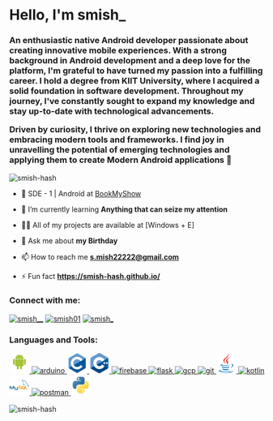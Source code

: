 <h1 align="start">Hello, I'm smish_</h1>
<h3 align="start">An enthusiastic native Android developer passionate about creating innovative mobile experiences. With a strong background in Android development and a deep love for the platform, I'm grateful to have turned my passion into a fulfilling career.
I hold a degree from KIIT University, where I acquired a solid foundation in software development. Throughout my journey, I've constantly sought to expand my knowledge and stay up-to-date with technological advancements.

Driven by curiosity, I thrive on exploring new technologies and embracing modern tools and frameworks. I find joy in unravelling the potential of emerging technologies and applying them to create Modern Android applications 📱</h3>

<p align="left"> <img src="https://komarev.com/ghpvc/?username=smish-hash&label=Profile%20peeks&color=f44e4e&style=flat" alt="smish-hash" /> </p>

- 🔭 SDE - 1 | Android at [BookMyShow](https://in.bookmyshow.com/)

- 🌱 I’m currently learning **Anything that can seize my attention**

- 👨‍💻 All of my projects are available at [Windows + E]

- 💬 Ask me about **my Birthday**

- 📫 How to reach me **s.mish22222@gmail.com**

- ⚡ Fun fact **https://smish-hash.github.io/**

<h3 align="left">Connect with me:</h3>
<p align="left">
<a href="https://twitter.com/smish__" target="blank"><img align="center" src="https://raw.githubusercontent.com/rahuldkjain/github-profile-readme-generator/master/src/images/icons/Social/twitter.svg" alt="smish__" height="30" width="40" /></a>
<a href="https://linkedin.com/in/smish01" target="blank"><img align="center" src="https://raw.githubusercontent.com/rahuldkjain/github-profile-readme-generator/master/src/images/icons/Social/linked-in-alt.svg" alt="smish01" height="30" width="40" /></a>
<a href="https://instagram.com/smish_/" target="blank"><img align="center" src="https://raw.githubusercontent.com/rahuldkjain/github-profile-readme-generator/master/src/images/icons/Social/instagram.svg" alt="smish_" height="30" width="40" /></a>
</p>

<h3 align="left">Languages and Tools:</h3>
<p align="left"> <a href="https://developer.android.com" target="_blank" rel="noreferrer"> <img src="https://raw.githubusercontent.com/devicons/devicon/master/icons/android/android-original-wordmark.svg" alt="android" width="40" height="40"/> </a> <a href="https://www.arduino.cc/" target="_blank" rel="noreferrer"> <img src="https://cdn.worldvectorlogo.com/logos/arduino-1.svg" alt="arduino" width="40" height="40"/> </a> <a href="https://www.cprogramming.com/" target="_blank" rel="noreferrer"> <img src="https://raw.githubusercontent.com/devicons/devicon/master/icons/c/c-original.svg" alt="c" width="40" height="40"/> </a> <a href="https://www.w3schools.com/cpp/" target="_blank" rel="noreferrer"> <img src="https://raw.githubusercontent.com/devicons/devicon/master/icons/cplusplus/cplusplus-original.svg" alt="cplusplus" width="40" height="40"/> </a> <a href="https://firebase.google.com/" target="_blank" rel="noreferrer"> <img src="https://www.vectorlogo.zone/logos/firebase/firebase-icon.svg" alt="firebase" width="40" height="40"/> </a> <a href="https://flask.palletsprojects.com/" target="_blank" rel="noreferrer"> <img src="https://www.vectorlogo.zone/logos/pocoo_flask/pocoo_flask-icon.svg" alt="flask" width="40" height="40"/> </a> <a href="https://cloud.google.com" target="_blank" rel="noreferrer"> <img src="https://www.vectorlogo.zone/logos/google_cloud/google_cloud-icon.svg" alt="gcp" width="40" height="40"/> </a> <a href="https://git-scm.com/" target="_blank" rel="noreferrer"> <img src="https://www.vectorlogo.zone/logos/git-scm/git-scm-icon.svg" alt="git" width="40" height="40"/> </a> <a href="https://www.java.com" target="_blank" rel="noreferrer"> <img src="https://raw.githubusercontent.com/devicons/devicon/master/icons/java/java-original.svg" alt="java" width="40" height="40"/> </a> <a href="https://kotlinlang.org" target="_blank" rel="noreferrer"> <img src="https://www.vectorlogo.zone/logos/kotlinlang/kotlinlang-icon.svg" alt="kotlin" width="40" height="40"/> </a> <a href="https://www.mysql.com/" target="_blank" rel="noreferrer"> <img src="https://raw.githubusercontent.com/devicons/devicon/master/icons/mysql/mysql-original-wordmark.svg" alt="mysql" width="40" height="40"/> </a> <a href="https://postman.com" target="_blank" rel="noreferrer"> <img src="https://www.vectorlogo.zone/logos/getpostman/getpostman-icon.svg" alt="postman" width="40" height="40"/> </a> <a href="https://www.python.org" target="_blank" rel="noreferrer"> <img src="https://raw.githubusercontent.com/devicons/devicon/master/icons/python/python-original.svg" alt="python" width="40" height="40"/> </a> </p>

<p><img align="center" src="https://github-readme-stats.vercel.app/api/top-langs?username=smish-hash&show_icons=true&theme=dracula&bg_color=000000&locale=en&layout=compact" alt="smish-hash" /></p>
